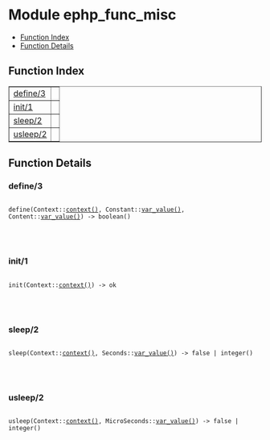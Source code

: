 

# Module ephp_func_misc #
* [Function Index](#index)
* [Function Details](#functions)


<a name="index"></a>

## Function Index ##


<table width="100%" border="1" cellspacing="0" cellpadding="2" summary="function index"><tr><td valign="top"><a href="#define-3">define/3</a></td><td></td></tr><tr><td valign="top"><a href="#init-1">init/1</a></td><td></td></tr><tr><td valign="top"><a href="#sleep-2">sleep/2</a></td><td></td></tr><tr><td valign="top"><a href="#usleep-2">usleep/2</a></td><td></td></tr></table>


<a name="functions"></a>

## Function Details ##

<a name="define-3"></a>

### define/3 ###


<pre><code>
define(Context::<a href="#type-context">context()</a>, Constant::<a href="#type-var_value">var_value()</a>, Content::<a href="#type-var_value">var_value()</a>) -&gt; boolean()
</code></pre>

<br></br>



<a name="init-1"></a>

### init/1 ###


<pre><code>
init(Context::<a href="#type-context">context()</a>) -&gt; ok
</code></pre>

<br></br>



<a name="sleep-2"></a>

### sleep/2 ###


<pre><code>
sleep(Context::<a href="#type-context">context()</a>, Seconds::<a href="#type-var_value">var_value()</a>) -&gt; false | integer()
</code></pre>

<br></br>



<a name="usleep-2"></a>

### usleep/2 ###


<pre><code>
usleep(Context::<a href="#type-context">context()</a>, MicroSeconds::<a href="#type-var_value">var_value()</a>) -&gt; false | integer()
</code></pre>

<br></br>



